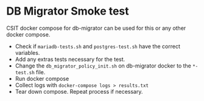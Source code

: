 # DB Migrator Smoke test
CSIT docker compose for db-migrator can be used for this or any other docker compose.

- Check if `mariadb-tests.sh` and `postgres-test.sh` have the correct variables.
- Add any extras tests necessary for the test.
- Change the `db_migrator_policy_init.sh` on db-migrator docker to the `*-test.sh` file.
- Run docker compose
- Collect logs with `docker-compose logs > results.txt`
- Tear down compose. Repeat process if necessary.